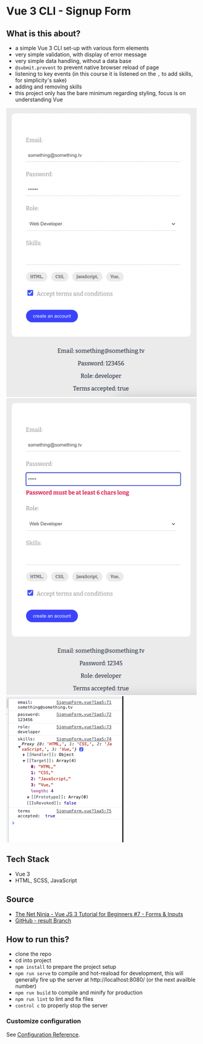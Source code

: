 # Vue 3 CLI - Signup Form

## What is this about?
- a simple Vue 3 CLI set-up with various form elements
- very simple validation, with display of error message
- very simple data handling, without a data base
- `@submit.prevent` to prevent native browser reload of page
- listening to key events (in this course it is listened on the `,` to add skills, for simplicity's sake)
- adding and removing skills
- this project only has the bare minimum regarding styling, focus is on understanding Vue

![signup-1](./src/assets/screenshots/vue3-signup.png)
![signup-2](./src/assets/screenshots/vue3-signup-error.png)
![signup-3](./src/assets/screenshots/vue3-signup-console.png)

## Tech Stack
- Vue 3
- HTML, SCSS, JavaScript

## Source
- [The Net Ninja - Vue JS 3 Tutorial for Beginners #7 - Forms & Inputs](https://www.youtube.com/watch?v=ixOcve5PX-Q&list=PL4cUxeGkcC9hYYGbV60Vq3IXYNfDk8At1&index=8)
- [GitHub - result Branch](https://github.com/iamshaunjp/Vue-3-Firebase/tree/lesson-44)

## How to run this?
- clone the repo
- cd into project
- `npm install` to prepare the project setup
- `npm run serve` to compile and hot-reaload for development, this will generally fire up the server at http://localhost:8080/ (or the next availble number)
- `npm run build` to compile and minify for production
- `npm run lint` to lint and fix files
- `control c` to properly stop the server

### Customize configuration
See [Configuration Reference](https://cli.vuejs.org/config/).
